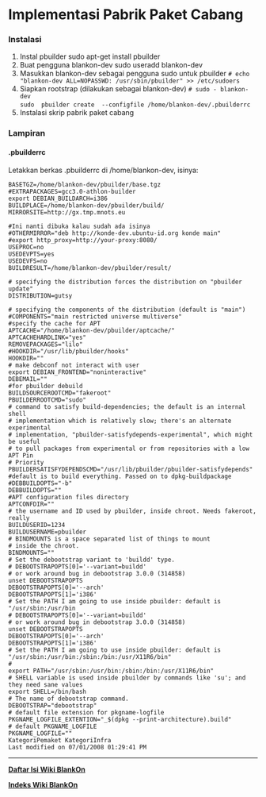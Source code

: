 # Implementasi Pabrik Paket Cabang
### Instalasi
   1. Instal pbuilder
      sudo apt-get install pbuilder
   2. Buat pengguna blankon-dev
      sudo useradd blankon-dev
   3. Masukkan blankon-dev sebagai pengguna sudo untuk pbuilder
      `# echo "blankon-dev ALL=NOPASSWD: /usr/sbin/pbuilder" >> /etc/sudoers`
   4. Siapkan rootstrap (dilakukan sebagai blankon-dev)
      `# sudo - blankon-dev`  
      `sudo  pbuilder create  --configfile /home/blankon-dev/.pbuilderrc`
   5. Instalasi skrip pabrik paket cabang

### Lampiran
#### .pbuilderrc

Letakkan berkas .pbuilderrc di /home/blankon-dev, isinya:

```
BASETGZ=/home/blankon-dev/pbuilder/base.tgz
#EXTRAPACKAGES=gcc3.0-athlon-builder
export DEBIAN_BUILDARCH=i386
BUILDPLACE=/home/blankon-dev/pbuilder/build/
MIRRORSITE=http://gx.tmp.mnots.eu

#Ini nanti dibuka kalau sudah ada isinya
#OTHERMIRROR="deb http://konde-dev.ubuntu-id.org konde main"
#export http_proxy=http://your-proxy:8080/
USEPROC=no
USEDEVPTS=yes
USEDEVFS=no
BUILDRESULT=/home/blankon-dev/pbuilder/result/

# specifying the distribution forces the distribution on "pbuilder update"
DISTRIBUTION=gutsy

# specifying the components of the distribution (default is "main")
#COMPONENTS="main restricted universe multiverse"
#specify the cache for APT
APTCACHE="/home/blankon-dev/pbuilder/aptcache/"
APTCACHEHARDLINK="yes"
REMOVEPACKAGES="lilo"
#HOOKDIR="/usr/lib/pbuilder/hooks"
HOOKDIR=""
# make debconf not interact with user
export DEBIAN_FRONTEND="noninteractive"
DEBEMAIL=""
#for pbuilder debuild
BUILDSOURCEROOTCMD="fakeroot"
PBUILDERROOTCMD="sudo"
# command to satisfy build-dependencies; the default is an internal shell
# implementation which is relatively slow; there's an alternate experimental
# implementation, "pbuilder-satisfydepends-experimental", which might be useful
# to pull packages from experimental or from repositories with a low APT Pin
# Priority
PBUILDERSATISFYDEPENDSCMD="/usr/lib/pbuilder/pbuilder-satisfydepends"
#default is to build everything. Passed on to dpkg-buildpackage
#DEBBUILDOPTS="-b"
DEBBUILDOPTS=""
#APT configuration files directory
APTCONFDIR=""
# the username and ID used by pbuilder, inside chroot. Needs fakeroot, really
BUILDUSERID=1234
BUILDUSERNAME=pbuilder
# BINDMOUNTS is a space separated list of things to mount
# inside the chroot.
BINDMOUNTS=""
# Set the debootstrap variant to 'buildd' type.
# DEBOOTSTRAPOPTS[0]='--variant=buildd'
# or work around bug in debootstrap 3.0.0 (314858)
unset DEBOOTSTRAPOPTS
DEBOOTSTRAPOPTS[0]='--arch'
DEBOOTSTRAPOPTS[1]='i386'
# Set the PATH I am going to use inside pbuilder: default is "/usr/sbin:/usr/bin
# DEBOOTSTRAPOPTS[0]='--variant=buildd'
# or work around bug in debootstrap 3.0.0 (314858)
unset DEBOOTSTRAPOPTS
DEBOOTSTRAPOPTS[0]='--arch'
DEBOOTSTRAPOPTS[1]='i386'
# Set the PATH I am going to use inside pbuilder: default is "/usr/sbin:/usr/bin:/sbin:/bin:/usr/X11R6/bin"
#
export PATH="/usr/sbin:/usr/bin:/sbin:/bin:/usr/X11R6/bin"
# SHELL variable is used inside pbuilder by commands like 'su'; and they need sane values
export SHELL=/bin/bash
# The name of debootstrap command.
DEBOOTSTRAP="debootstrap"
# default file extension for pkgname-logfile
PKGNAME_LOGFILE_EXTENTION="_$(dpkg --print-architecture).build"
# default PKGNAME_LOGFILE
PKGNAME_LOGFILE=""
KategoriPemaket KategoriInfra
Last modified on 07/01/2008 01:29:41 PM
```

---
[**Daftar Isi Wiki BlankOn**](/DaftarIsi/README.md)

[**Indeks Wiki BlankOn**](/Indeks.md)
